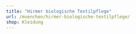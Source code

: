 ```yaml
---
title: "Hirmer biologische Textilpflege"
url: /muenchen/hirmer-biologische-textilpflege/
shop: Kleidung
---
```

